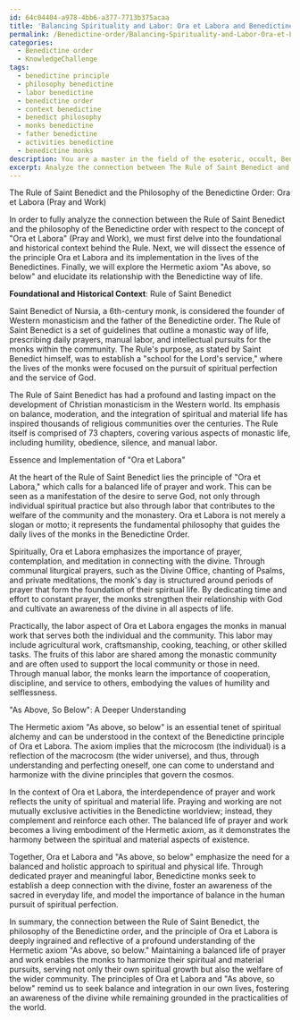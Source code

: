 ```yaml
---
id: 64c04404-a978-4bb6-a377-7713b375acaa
title: 'Balancing Spirituality and Labor: Ora et Labora and Benedictine Philosophy'
permalink: /Benedictine-order/Balancing-Spirituality-and-Labor-Ora-et-Labora-and-Benedictine-Philosophy/
categories:
  - Benedictine order
  - KnowledgeChallenge
tags:
  - benedictine principle
  - philosophy benedictine
  - labor benedictine
  - benedictine order
  - context benedictine
  - benedict philosophy
  - monks benedictine
  - father benedictine
  - activities benedictine
  - benedictine monks
description: You are a master in the field of the esoteric, occult, Benedictine order and Education. You are a writer of tests, challenges, books and deep knowledge on Benedictine order for initiates and students to gain deep insights and understanding from. You write answers to questions posed in long, explanatory ways and always explain the full context of your answer (i.e., related concepts, formulas, examples, or history), as well as the step-by-step thinking process you take to answer the challenges. Be rigorous and thorough, and summarize the key themes, ideas, and conclusions at the end.
excerpt: Analyze the connection between The Rule of Saint Benedict and the philosophy of the Benedictine order in regard to the concept of "Ora et Labora" (Pray and Work). How does this principle manifest in both the spiritual and practical aspects of the Order, and how might it reflect a deep understanding of the Hermetic axiom "As above, so below"?
---
```

The Rule of Saint Benedict and the Philosophy of the Benedictine Order: Ora et Labora (Pray and Work)

In order to fully analyze the connection between the Rule of Saint Benedict and the philosophy of the Benedictine order with respect to the concept of "Ora et Labora" (Pray and Work), we must first delve into the foundational and historical context behind the Rule. Next, we will dissect the essence of the principle Ora et Labora and its implementation in the lives of the Benedictines. Finally, we will explore the Hermetic axiom "As above, so below" and elucidate its relationship with the Benedictine way of life.

**Foundational and Historical Context**: Rule of Saint Benedict

Saint Benedict of Nursia, a 6th-century monk, is considered the founder of Western monasticism and the father of the Benedictine order. The Rule of Saint Benedict is a set of guidelines that outline a monastic way of life, prescribing daily prayers, manual labor, and intellectual pursuits for the monks within the community. The Rule's purpose, as stated by Saint Benedict himself, was to establish a "school for the Lord's service," where the lives of the monks were focused on the pursuit of spiritual perfection and the service of God.

The Rule of Saint Benedict has had a profound and lasting impact on the development of Christian monasticism in the Western world. Its emphasis on balance, moderation, and the integration of spiritual and material life has inspired thousands of religious communities over the centuries. The Rule itself is comprised of 73 chapters, covering various aspects of monastic life, including humility, obedience, silence, and manual labor.

Essence and Implementation of "Ora et Labora" 

At the heart of the Rule of Saint Benedict lies the principle of "Ora et Labora," which calls for a balanced life of prayer and work. This can be seen as a manifestation of the desire to serve God, not only through individual spiritual practice but also through labor that contributes to the welfare of the community and the monastery. Ora et Labora is not merely a slogan or motto; it represents the fundamental philosophy that guides the daily lives of the monks in the Benedictine Order.

Spiritually, Ora et Labora emphasizes the importance of prayer, contemplation, and meditation in connecting with the divine. Through communal liturgical prayers, such as the Divine Office, chanting of Psalms, and private meditations, the monk's day is structured around periods of prayer that form the foundation of their spiritual life. By dedicating time and effort to constant prayer, the monks strengthen their relationship with God and cultivate an awareness of the divine in all aspects of life.

Practically, the labor aspect of Ora et Labora engages the monks in manual work that serves both the individual and the community. This labor may include agricultural work, craftsmanship, cooking, teaching, or other skilled tasks. The fruits of this labor are shared among the monastic community and are often used to support the local community or those in need. Through manual labor, the monks learn the importance of cooperation, discipline, and service to others, embodying the values of humility and selflessness.

"As Above, So Below": A Deeper Understanding

The Hermetic axiom "As above, so below" is an essential tenet of spiritual alchemy and can be understood in the context of the Benedictine principle of Ora et Labora. The axiom implies that the microcosm (the individual) is a reflection of the macrocosm (the wider universe), and thus, through understanding and perfecting oneself, one can come to understand and harmonize with the divine principles that govern the cosmos.

In the context of Ora et Labora, the interdependence of prayer and work reflects the unity of spiritual and material life. Praying and working are not mutually exclusive activities in the Benedictine worldview; instead, they complement and reinforce each other. The balanced life of prayer and work becomes a living embodiment of the Hermetic axiom, as it demonstrates the harmony between the spiritual and material aspects of existence.

Together, Ora et Labora and "As above, so below" emphasize the need for a balanced and holistic approach to spiritual and physical life. Through dedicated prayer and meaningful labor, Benedictine monks seek to establish a deep connection with the divine, foster an awareness of the sacred in everyday life, and model the importance of balance in the human pursuit of spiritual perfection.

In summary, the connection between the Rule of Saint Benedict, the philosophy of the Benedictine order, and the principle of Ora et Labora is deeply ingrained and reflective of a profound understanding of the Hermetic axiom "As above, so below." Maintaining a balanced life of prayer and work enables the monks to harmonize their spiritual and material pursuits, serving not only their own spiritual growth but also the welfare of the wider community. The principles of Ora et Labora and "As above, so below" remind us to seek balance and integration in our own lives, fostering an awareness of the divine while remaining grounded in the practicalities of the world.
